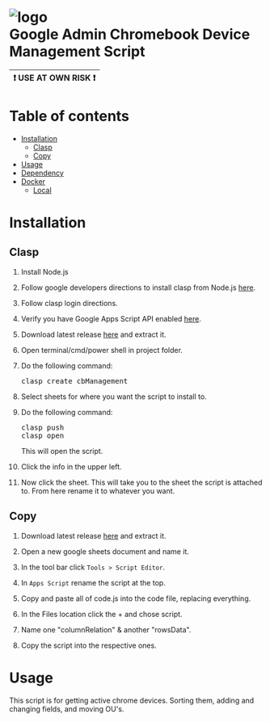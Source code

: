 # ![logo](https://www.gstatic.com/images/branding/product/2x/apps_script_48dp.png)<br> Google Admin Chromebook  Device Management Script

<link href="https://fonts.googleapis.com/icon?family=Material+Icons"
      rel="stylesheet">
<link href="https://fonts.googleapis.com/icon?family=Material+Icons"
      rel="stylesheet">

<!-- 
https://wordpress.com/support/markdown-quick-reference/

https://marketplace.visualstudio.com/items?itemName=bierner.markdown-preview-github-styles

https://gist.github.com/rxaviers/7360908

https://stackoverflow.com/questions/58737436/how-to-create-a-good-looking-notification-or-warning-box-in-github-flavoured-mar -->

| :exclamation: USE AT OWN RISK :exclamation: |
|---------------------------------------------|


Table of contents
=================

<!--ts-->
   * [Installation](#installation)
      * [Clasp](#clasp)
      * [Copy](#copy)
   * [Usage](#usage)
   * [Dependency](#dependency)
   * [Docker](#docker)
     * [Local](#local)
<!--te-->

Installation
============

Clasp
-----

1. Install Node.js

2. Follow google developers directions to install clasp from Node.js [here](https://developers.google.com/apps-script/guides/clasp#requirements).

3. Follow clasp login directions.

4. Verify you have Google Apps Script API enabled [here](https://script.google.com/home/usersettings).

5. Download latest release [here](https://github.com/myxxmikeyxx/Google-Chromebook-Admin-Script/releases/latest) and extract it.

6. Open terminal/cmd/power shell in project folder.

7. Do the following command: 
   <pre>
   clasp create cbManagement
   </pre>

8. Select sheets for where you want the script to install to.

9. Do the following command: 
   <pre>
   clasp push
   clasp open
   </pre> This will open the script.

10. Click the <span class="material-icons">info</span> in the upper left. 

11. Now click the sheet. This will take you to the sheet the script is attached to. From here rename it to whatever you want.


Copy
----
1. Download latest release [here](https://github.com/myxxmikeyxx/Google-Chromebook-Admin-Script/releases/latest) and extract it.

2. Open a new google sheets document and name it.

3. In the tool bar click ```Tools > Script Editor```.

4. In ```Apps Script``` rename the script at the top.

5. Copy and paste all of code.js into the code file, replacing everything.
6. In the Files location click the + and chose script.
7. Name one "columnRelation" & another "rowsData".
8. Copy the script into the respective ones.

Usage
=====

This script is for getting active chrome devices. Sorting them, adding and changing fields, and moving OU's. 